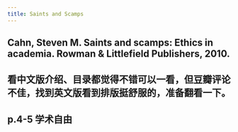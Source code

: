 ```yaml
---
title: Saints and Scamps
---
```


## Cahn, Steven M. Saints and scamps: Ethics in academia. Rowman & Littlefield Publishers, 2010.

## 看中文版介绍、目录都觉得不错可以一看，但豆瓣评论不佳，找到英文版看到排版挺舒服的，准备翻看一下。
## p.4-5 学术自由

